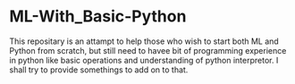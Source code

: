 # ML-With_Basic-Python
 This repositary is an attampt to help those who wish to start both ML and Python from scratch, but still need to havee bit of programming experience in python like basic operations and understanding of python interpretor. I shall try to provide somethings to add on to that.
